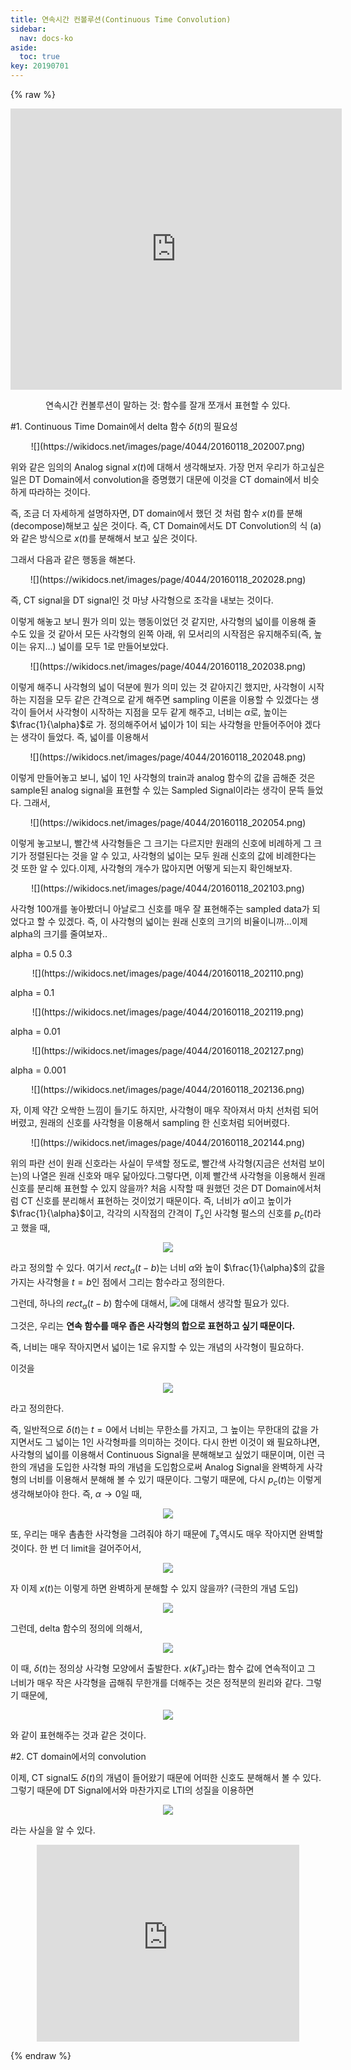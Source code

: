 ```yaml
---
title: 연속시간 컨볼루션(Continuous Time Convolution)
sidebar:
  nav: docs-ko
aside:
  toc: true
key: 20190701
---
```

{% raw %}
<p align="center"><iframe width = "530" height = "450" frameborder = "0" src="https://angeloyeo.github.io/p5/CT_Convolution_2/p5/"></iframe></p>

<center> 연속시간 컨볼루션이 말하는 것: 함수를 잘개 쪼개서 표현할 수 있다.</center>

#1. Continuous Time Domain에서 delta 함수 $\delta(t)$의 필요성

<center>![](https://wikidocs.net/images/page/4044/20160118_202007.png)</center>

위와 같은 임의의 Analog signal $x(t)$에 대해서 생각해보자. 가장 먼저 우리가 하고싶은 일은 DT Domain에서 convolution을 증명했기 대문에 이것을 CT domain에서 비슷하게 따라하는 것이다.


즉, 조금 더 자세하게 설명하자면, DT domain에서 했던 것 처럼 함수 $x(t)$를 분해(decompose)해보고 싶은 것이다.
즉, CT Domain에서도 DT Convolution의 식 (a)와 같은 방식으로 $x(t)$를 분해해서 보고 싶은 것이다.

그래서 다음과 같은 행동을 해본다.


<center>![](https://wikidocs.net/images/page/4044/20160118_202028.png)</center>

즉, CT signal을 DT signal인 것 마냥 사각형으로 조각을 내보는 것이다.

이렇게 해놓고 보니 뭔가 의미 있는 행동이었던 것 같지만, 사각형의 넓이를 이용해 줄 수도 있을 것 같아서 모든 사각형의 왼쪽 아래, 위 모서리의 시작점은 유지해주되(즉, 높이는 유지...) 넓이를 모두 1로 만들어보았다.


<center>![](https://wikidocs.net/images/page/4044/20160118_202038.png)</center>


이렇게 해주니 사각형의 넓이 덕분에 뭔가 의미 있는 것 같아지긴 했지만, 사각형이 시작하는 지점을 모두 같은 간격으로 같게 해주면 sampling 이론을 이용할 수 있겠다는 생각이 들어서 사각형이 시작하는 지점을 모두 같게 해주고, 너비는 $\alpha$로, 높이는 $\frac{1}{\alpha}$로 가. 정의해주어서 넓이가 1이 되는 사각형을 만들어주어야 겠다는 생각이 들었다. 즉, 넓이를 이용해서



<center>![](https://wikidocs.net/images/page/4044/20160118_202048.png)</center>

이렇게 만들어놓고 보니, 넓이 1인 사각형의 train과 analog 함수의 값을 곱해준 것은 sample된 analog signal을 표현할 수 있는 Sampled Signal이라는 생각이 문뜩 들었다. 그래서,



<center>![](https://wikidocs.net/images/page/4044/20160118_202054.png)</center>

이렇게 놓고보니, 빨간색 사각형들은 그 크기는 다르지만 원래의 신호에 비례하게 그 크기가 정렬된다는 것을 알 수 있고, 사각형의 넓이는 모두 원래 신호의 값에 비례한다는 것 또한 알 수 있다.이제, 사각형의 개수가 많아지면 어떻게 되는지 확인해보자.


<center>![](https://wikidocs.net/images/page/4044/20160118_202103.png)</center>

사각형 100개를 놓아봤더니 아날로그 신호를 매우 잘 표현해주는 sampled data가 되었다고 할 수 있겠다. 즉, 이 사각형의 넓이는 원래 신호의 크기의 비율이니까...이제 alpha의 크기를 줄여보자..

alpha = 0.5  0.3



<center>![](https://wikidocs.net/images/page/4044/20160118_202110.png)</center>

alpha = 0.1



<center>![](https://wikidocs.net/images/page/4044/20160118_202119.png)</center>


alpha = 0.01



<center>![](https://wikidocs.net/images/page/4044/20160118_202127.png)</center>


alpha = 0.001




<center>![](https://wikidocs.net/images/page/4044/20160118_202136.png)</center>

자, 이제 약간 오싹한 느낌이 들기도 하지만, 사각형이 매우 작아져서 마치 선처럼 되어버렸고, 원래의 신호를 사각형을 이용해서 sampling 한 신호처럼 되어버렸다.


<center>![](https://wikidocs.net/images/page/4044/20160118_202144.png)</center>


위의 파란 선이 원래 신호라는 사실이 무색할 정도로, 빨간색 사각형(지금은 선처럼 보이는)의 나열은 원래 신호와 매우 닮아있다.그렇다면, 이제 빨간색 사각형을 이용해서 원래 신호를 분리해 표현할 수 있지 않을까? 처음 시작할 때 원했던 것은 DT Domain에서처럼 CT 신호를 분리해서 표현하는 것이었기 때문이다. 즉, 너비가 $\alpha$이고 높이가 $\frac{1}{\alpha}$이고, 각각의 시작점의 간격이 $T_s$인 사각형 펄스의 신호를 $p_c(t)$라고 했을 때,

<center><img src="http://bit.ly/1OFjReF"></center>

라고 정의할 수 있다. 여기서 $rect_\alpha (t-b)$는 너비 $\alpha$와 높이 $\frac{1}{\alpha}$의 값을 가지는 사각형을 $t=b$인 점에서 그리는 함수라고 정의한다.

그런데, 하나의 $rect_\alpha(t-b)$ 함수에 대해서, <img src="http://bit.ly/1JXRHid">에 대해서 생각할 필요가 있다.

그것은, 우리는 **연속 함수를 매우 좁은 사각형의 합으로 표현하고 싶기 때문이다.**

즉, 너비는 매우 작아지면서 넓이는 1로 유지할 수 있는 개념의 사각형이 필요하다.

이것을



<center><img src="http://bit.ly/1OFjYqF"></center>



라고 정의한다.

즉, 일반적으로 $\delta(t)$는 $t=0$에서 너비는 무한소를 가지고, 그 높이는 무한대의 값을 가지면서도 그 넓이는 1인 사각형파를 의미하는 것이다. 다시 한번 이것이 왜 필요하냐면, 사각형의 넓이를 이용해서 Continuous Signal을 분해해보고 싶었기 때문이며, 이런 극한의 개념을 도입한 사각형 파의 개념을 도입함으로써 Analog Signal을 완벽하게 사각형의 너비를 이용해서 분해해 볼 수 있기 때문이다. 그렇기 때문에, 다시 $p_c(t)$는 이렇게 생각해보아야 한다. 즉, $\alpha \rightarrow 0$일 때,


<center><img src="http://bit.ly/1JXRwDx"></center>

또, 우리는 매우 촘촘한 사각형을 그려줘야 하기 때문에 $T_s$역시도 매우 작아지면 완벽할 것이다. 한 번 더 limit을 걸어주어서,


<center><img src="http://bit.ly/1JXRwU1"></center>


자 이제 $x(t)$는 이렇게 하면 완벽하게 분해할 수 있지 않을까? (극한의 개념 도입)

<center><img src="http://bit.ly/1JXRzPJ"></center>


그런데, delta 함수의 정의에 의해서,

<center><img src="http://bit.ly/1JXRxYb"></center>

이 때, $\delta(t)$는 정의상 사각형 모양에서 출발한다. $x(kT_s)$라는 함수 값에 연속적이고 그 너비가 매우 작은 사각형을 곱해줘 무한개를 더해주는 것은 정적분의 원리와 같다. 그렇기 때문에,

<center><img src="http://bit.ly/1JXRADj"></center>


와 같이 표현해주는 것과 같은 것이다.


#2. CT domain에서의 convolution

이제, CT signal도 $\delta(t)$의 개념이 들어왔기 때문에 어떠한 신호도 분해해서 볼 수 있다. 그렇기 때문에 DT Signal에서와 마찬가지로 LTI의 성질을 이용하면

<center><img src="http://bit.ly/1JXRATS"></center>


라는 사실을 알 수 있다.


<center> <iframe width="420" height="315" src="https://www.youtube.com/embed/HLYxnTV1N5k" frameborder="0" allowfullscreen></iframe> </center>

{% endraw %}
